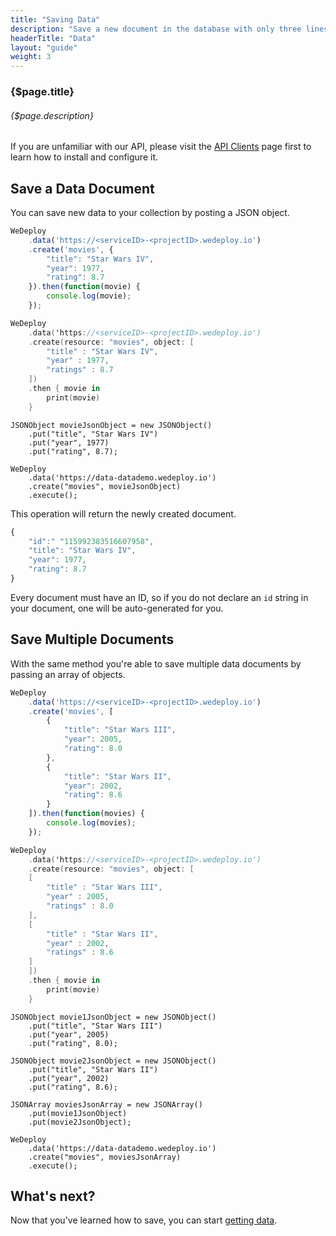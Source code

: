 ```yaml
---
title: "Saving Data"
description: "Save a new document in the database with only three lines of code."
headerTitle: "Data"
layout: "guide"
weight: 3
---
```


### {$page.title}

###### {$page.description}

<aside>

If you are unfamiliar with our API, please visit the [API Clients](/docs/intro/api-clients/) page first to learn how to install and configure it.

</aside>

<article id="1">

## Save a Data Document

You can save new data to your collection by posting a JSON object.

```javascript
WeDeploy
	.data('https://<serviceID>-<projectID>.wedeploy.io')
	.create('movies', {
		"title": "Star Wars IV",
		"year": 1977,
		"rating": 8.7
	}).then(function(movie) {
		console.log(movie);
	});
```
```swift
WeDeploy
	.data('https://<serviceID>-<projectID>.wedeploy.io')
	.create(resource: "movies", object: [
		"title" : "Star Wars IV",
		"year" : 1977,
		"ratings" : 8.7
	])
	.then { movie in
		print(movie)
	}
```
```text/x-java
JSONObject movieJsonObject = new JSONObject()
	.put("title", "Star Wars IV")
	.put("year", 1977)
	.put("rating", 8.7);

WeDeploy
	.data('https://data-datademo.wedeploy.io')
	.create("movies", movieJsonObject)
	.execute();
```

This operation will return the newly created document.

```javascript
{
	"id":" "115992383516607958",
	"title": "Star Wars IV",
	"year": 1977,
	"rating": 8.7
}
```

Every document must have an ID, so if you do not declare an `id` string in your document, one will be auto-generated for you.

</article>

<article id="2">

## Save Multiple Documents

With the same method you're able to save multiple data documents by passing an array of objects.

```javascript
WeDeploy
	.data('https://<serviceID>-<projectID>.wedeploy.io')
	.create('movies', [
		{
			"title": "Star Wars III",
			"year": 2005,
			"rating": 8.0
		},
		{
			"title": "Star Wars II",
			"year": 2002,
			"rating": 8.6
		}
	]).then(function(movies) {
		console.log(movies);
	});
```
```swift
WeDeploy
	.data('https://<serviceID>-<projectID>.wedeploy.io')
	.create(resource: "movies", object: [
	[
		"title" : "Star Wars III",
		"year" : 2005,
		"ratings" : 8.0
	],
	[
		"title" : "Star Wars II",
		"year" : 2002,
		"ratings" : 8.6
	]
	])
	.then { movie in
		print(movie)
	}
```
```text/x-java
JSONObject movie1JsonObject = new JSONObject()
	.put("title", "Star Wars III")
	.put("year", 2005)
	.put("rating", 8.0);

JSONObject movie2JsonObject = new JSONObject()
	.put("title", "Star Wars II")
	.put("year", 2002)
	.put("rating", 8.6);

JSONArray moviesJsonArray = new JSONArray()
	.put(movie1JsonObject)
	.put(movie2JsonObject);

WeDeploy
	.data('https://data-datademo.wedeploy.io')
	.create("movies", moviesJsonArray)
	.execute();
```

</article>

## What's next?

Now that you've learned how to save, you can start [getting data](/docs/data/retrieving-data/).
